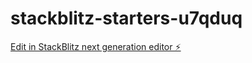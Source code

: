 # stackblitz-starters-u7qduq

[Edit in StackBlitz next generation editor ⚡️](https://stackblitz.com/~/github.com/Chovye/stackblitz-starters-u7qduq)